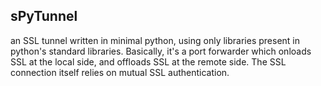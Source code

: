 sPyTunnel
---------

an SSL tunnel written in minimal python, using only libraries present in python's standard libraries.
Basically, it's a port forwarder which onloads SSL at the local side, and offloads SSL at the remote side.
The SSL connection itself relies on mutual SSL authentication.

